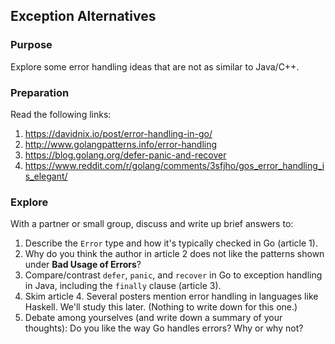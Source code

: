 Exception Alternatives
----------------------

### Purpose

Explore some error handling ideas that are not as similar to Java/C++.

### Preparation

Read the following links:

1.  <https://davidnix.io/post/error-handling-in-go/>
2.  <http://www.golangpatterns.info/error-handling>
3.  <https://blog.golang.org/defer-panic-and-recover>
4.  <https://www.reddit.com/r/golang/comments/3sfjho/gos_error_handling_is_elegant/>

### Explore

With a partner or small group, discuss and write up brief answers to:

1.  Describe the `Error` type and how it's typically checked in Go (article 1).
2.  Why do you think the author in article 2 does not like the patterns shown
    under **Bad Usage of Errors**?
3.  Compare/contrast `defer`, `panic`, and `recover` in Go to exception handling
    in Java, including the `finally` clause (article 3).
4.  Skim article 4. Several posters mention error handling in languages like
    Haskell. We'll study this later. (Nothing to write down for this one.)
5.  Debate among yourselves (and write down a summary of your thoughts): Do you
    like the way Go handles errors? Why or why not?

